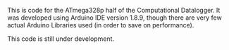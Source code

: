 This is code for the ATmega328p half of the Computational Datalogger. It was developed using Arduino IDE version 1.8.9, though there are very few actual Arduino Libraries used (in order to save on performance).

This code is still under development.
